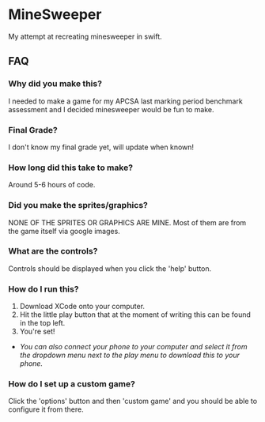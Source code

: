 # MineSweeper
My attempt at recreating minesweeper in swift.
## FAQ
### Why did you make this?
I needed to make a game for my APCSA last marking period benchmark assessment and I decided minesweeper would be fun to make.
### Final Grade?
I don't know my final grade yet, will update when known!
### How long did this take to make?
Around 5-6 hours of code.
### Did you make the sprites/graphics?
NONE OF THE SPRITES OR GRAPHICS ARE MINE. Most of them are from the game itself via google images.
### What are the controls?
Controls should be displayed when you click the 'help' button.
### How do I run this?
1. Download XCode onto your computer. 
2. Hit the little play button that at the moment of writing this can be found in the top left. 
3. You're set!
- *You can also connect your phone to your computer and select it from the dropdown menu next to the play menu to download this to your phone.*
### How do I set up a custom game?
Click the 'options' button and then 'custom game' and you should be able to configure it from there.
